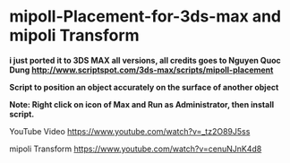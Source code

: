# mipoll-Placement-for-3ds-max and mipoli Transform
**i just ported it to 3DS MAX all versions, all credits goes to Nguyen Quoc Dung http://www.scriptspot.com/3ds-max/scripts/mipoll-placement**

**Script to position an object accurately on the surface of another object**

**Note: Right click on icon of Max and Run as Administrator, then install script.**

YouTube Video https://www.youtube.com/watch?v=_tz2O89J5ss

mipoli Transform https://www.youtube.com/watch?v=cenuNJnK4d8
